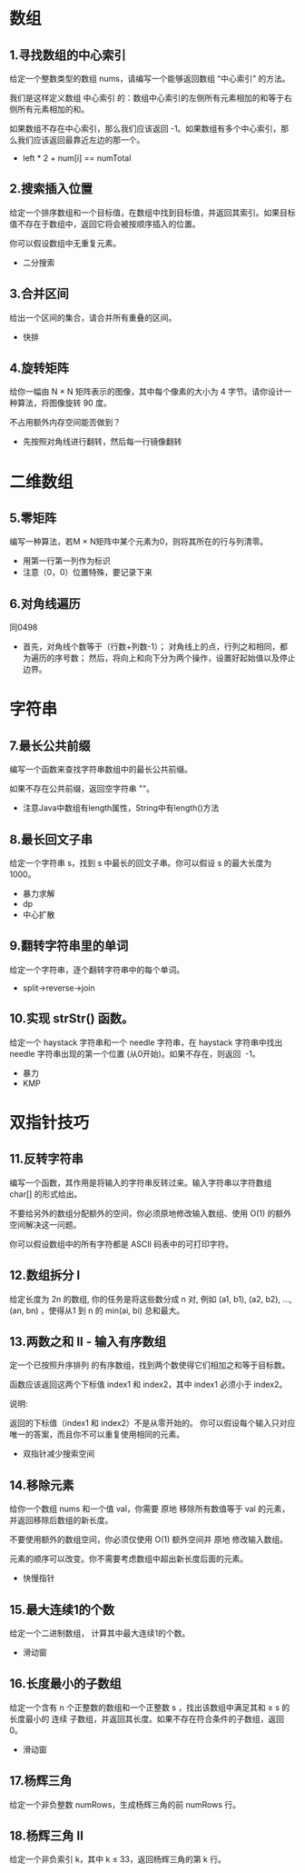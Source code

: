 # 数组
## 1.寻找数组的中心索引
给定一个整数类型的数组 nums，请编写一个能够返回数组 “中心索引” 的方法。

我们是这样定义数组 中心索引 的：数组中心索引的左侧所有元素相加的和等于右侧所有元素相加的和。

如果数组不存在中心索引，那么我们应该返回 -1。如果数组有多个中心索引，那么我们应该返回最靠近左边的那一个。
- left * 2 + num[i] == numTotal

## 2.搜索插入位置
给定一个排序数组和一个目标值，在数组中找到目标值，并返回其索引。如果目标值不存在于数组中，返回它将会被按顺序插入的位置。

你可以假设数组中无重复元素。
- 二分搜索

## 3.合并区间
给出一个区间的集合，请合并所有重叠的区间。
- 快排

## 4.旋转矩阵
给你一幅由 N × N 矩阵表示的图像，其中每个像素的大小为 4 字节。请你设计一种算法，将图像旋转 90 度。

不占用额外内存空间能否做到？
- 先按照对角线进行翻转，然后每一行镜像翻转

# 二维数组
## 5.零矩阵
编写一种算法，若M × N矩阵中某个元素为0，则将其所在的行与列清零。
- 用第一行第一列作为标识
- 注意（0，0）位置特殊，要记录下来

## 6.对角线遍历
同0498
- 首先，对角线个数等于（行数+列数-1）；
对角线上的点，行列之和相同，都为遍历的序号数；
然后，将向上和向下分为两个操作，设置好起始值以及停止边界。

# 字符串
## 7.最长公共前缀
编写一个函数来查找字符串数组中的最长公共前缀。

如果不存在公共前缀，返回空字符串 ""。
- 注意Java中数组有length属性，String中有length()方法

## 8.最长回文子串
给定一个字符串 s，找到 s 中最长的回文子串。你可以假设 s 的最大长度为 1000。

- 暴力求解
- dp
- 中心扩散

## 9.翻转字符串里的单词
给定一个字符串，逐个翻转字符串中的每个单词。
- split->reverse->join
## 10.实现 strStr() 函数。

给定一个 haystack 字符串和一个 needle 字符串，在 haystack 字符串中找出 needle 字符串出现的第一个位置 (从0开始)。如果不存在，则返回  -1。
- 暴力
- KMP

# 双指针技巧
## 11.反转字符串
编写一个函数，其作用是将输入的字符串反转过来。输入字符串以字符数组 char[] 的形式给出。

不要给另外的数组分配额外的空间，你必须原地修改输入数组、使用 O(1) 的额外空间解决这一问题。

你可以假设数组中的所有字符都是 ASCII 码表中的可打印字符。

## 12.数组拆分 I

给定长度为 2n 的数组, 你的任务是将这些数分成 n 对, 例如 (a1, b1), (a2, b2), ..., (an, bn) ，使得从1 到 n 的 min(ai, bi) 总和最大。

## 13.两数之和 II - 输入有序数组

定一个已按照升序排列 的有序数组，找到两个数使得它们相加之和等于目标数。

函数应该返回这两个下标值 index1 和 index2，其中 index1 必须小于 index2。

说明:

返回的下标值（index1 和 index2）不是从零开始的。
你可以假设每个输入只对应唯一的答案，而且你不可以重复使用相同的元素。

- 双指针减少搜索空间

## 14.移除元素
给你一个数组 nums 和一个值 val，你需要 原地 移除所有数值等于 val 的元素，并返回移除后数组的新长度。

不要使用额外的数组空间，你必须仅使用 O(1) 额外空间并 原地 修改输入数组。

元素的顺序可以改变。你不需要考虑数组中超出新长度后面的元素。
- 快慢指针

## 15.最大连续1的个数

给定一个二进制数组， 计算其中最大连续1的个数。
- 滑动窗
## 16.长度最小的子数组

给定一个含有 n 个正整数的数组和一个正整数 s ，找出该数组中满足其和 ≥ s 的长度最小的 连续 子数组，并返回其长度。如果不存在符合条件的子数组，返回 0。
- 滑动窗
## 17.杨辉三角
给定一个非负整数 numRows，生成杨辉三角的前 numRows 行。
## 18.杨辉三角 II
给定一个非负索引 k，其中 k ≤ 33，返回杨辉三角的第 k 行。

